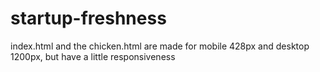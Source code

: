 # startup-freshness
index.html and the chicken.html are made for mobile 428px and desktop 1200px, but have a little responsiveness
